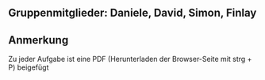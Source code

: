 ## Gruppenmitglieder: Daniele, David, Simon, Finlay
## Anmerkung
Zu jeder Aufgabe ist eine PDF (Herunterladen der Browser-Seite mit strg + P) beigefügt